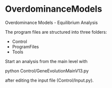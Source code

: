 # OverdominanceModels
Overdominance Models - Equilibrium Analysis

The program files are structured into three folders:
* Control
* ProgramFiles
* Tools

Start an analysis from the main level with

python Control/GeneEvolutionMainV13.py

after editing the input file (Control/Input.py).
